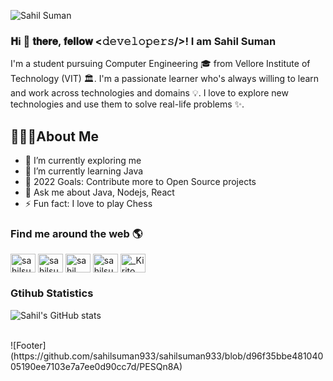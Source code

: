 ![Sahil Suman](https://pbs.twimg.com/profile_banners/1363801851326386178/1628065570/1500x500)

### 𝐇i 👋 𝐭𝐡𝐞𝐫𝐞, 𝐟𝐞𝐥𝐥𝐨𝐰 <𝚍𝚎𝚟𝚎𝚕𝚘𝚙𝚎𝚛𝚜/>! I am Sahil Suman

I'm a student pursuing Computer Engineering 🎓 from Vellore Institute of Technology (VIT) 🏛. I'm a passionate learner who's always willing to learn and work across technologies and domains 💡. I love to explore new technologies and use them to solve real-life problems ✨.

## 🙋🏽‍♂️About Me

- 🔭 I’m currently exploring me
- 🌱 I’m currently learning Java
- 🥅 2022 Goals: Contribute more to Open Source projects
- 💬 Ask me about Java, Nodejs, React
- ⚡ Fun fact: I love to play Chess

### Find me around the web 🌎

<p align="left">
<a href="https://twitter.com/sahilsuman880" target="blank"><img align="center" src="https://raw.githubusercontent.com/rahuldkjain/github-profile-readme-generator/master/src/images/icons/Social/twitter.svg" alt="sahilsuman880" height="30" width="40" /></a>
<a href="https://linkedin.com/in/sahilsuman933" target="blank"><img align="center" src="https://raw.githubusercontent.com/rahuldkjain/github-profile-readme-generator/master/src/images/icons/Social/linked-in-alt.svg" alt="sahilsuman933" height="30" width="40" /></a>
<a href="https://instagram.com/sahil._.x0" target="blank"><img align="center" src="https://raw.githubusercontent.com/rahuldkjain/github-profile-readme-generator/master/src/images/icons/Social/instagram.svg" alt="sahil._.x0" height="30" width="40" /></a>
<a href="https://www.leetcode.com/sahilsuman933" target="blank"><img align="center" src="https://raw.githubusercontent.com/rahuldkjain/github-profile-readme-generator/master/src/images/icons/Social/leet-code.svg" alt="sahilsuman933" height="30" width="40" /></a>
<a href="https://discord.gg/_Kirito_#7800" target="blank"><img align="center" src="https://raw.githubusercontent.com/rahuldkjain/github-profile-readme-generator/master/src/images/icons/Social/discord.svg" alt="_Kirito_#7800" height="30" width="40" /></a>
</p>

### Gtihub Statistics

![Sahil's GitHub stats](https://github-readme-stats.vercel.app/api?username=sahilsuman933&theme=gotham&show_icons=true)

<br />
![Footer](https://github.com/sahilsuman933/sahilsuman933/blob/d96f35bbe48104005190ee7103e7a7ee0d90cc7d/PESQn8A)
